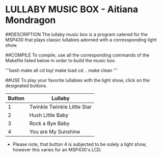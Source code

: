 # LULLABY MUSIC BOX - Aitiana Mondragon

##DESCRIPTION
The lullaby music box is a program catered for the MSP430 that plays classic
lullabies adorned with a corressponding light show.

##COMPILE
To compile, use all the corresponding commands of the Makefile listed below in
order to build the music box.

'''bash
make all
cd toy/
make load
cd ..
make clean
'''

##USE
To play your favorite lullabies with the light show, click on the designated
buttons.

Button | Lullaby
------ | -------
1      | Twinkle Twinkle Little Star
2      | Hush Little Baby
3      | Rock a Bye Baby
4      | You are My Sunshine

- Please note, that button 4 is subjected to be solely a light show, however
  this varies for an MSP430's LCD.
